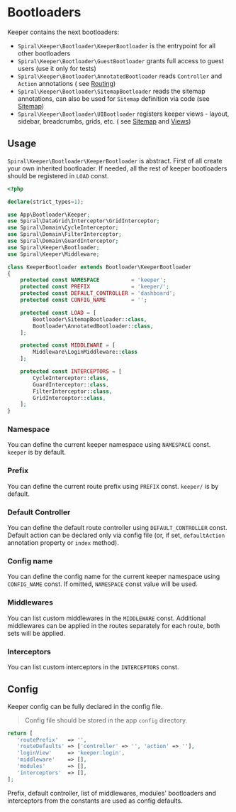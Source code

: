 # Bootloaders

Keeper contains the next bootloaders:

- `Spiral\Keeper\Bootloader\KeeperBootloader` is the entrypoint for all other bootloaders
- `Spiral\Keeper\Bootloader\GuestBootloader` grants full access to guest users (use it only for tests)
- `Spiral\Keeper\Bootloader\AnnotatedBootloader` reads `Controller` and `Action` annotations (
  see [Routing](/keeper/routing.md))
- `Spiral\Keeper\Bootloader\SitemapBootloader` reads the sitemap annotations, can also be used for `Sitemap` definition
  via code (see [Sitemap](/keeper/sitemap.md))
- `Spiral\Keeper\Bootloader\UIBootloader` registers keeper views - layout, sidebar, breadcrumbs, grids, etc. (
  see [Sitemap](/keeper/sitemap.md) and [Views](/keeper/views.md))

## Usage

`Spiral\Keeper\Bootloader\KeeperBootloader` is abstract. First of all create your own inherited bootloader.
If needed, all the rest of keeper bootloaders should be registered in `LOAD` const.

```php
<?php

declare(strict_types=1);

use App\Bootloader\Keeper;
use Spiral\DataGrid\Interceptor\GridInterceptor;
use Spiral\Domain\CycleInterceptor;
use Spiral\Domain\FilterInterceptor;
use Spiral\Domain\GuardInterceptor;
use Spiral\Keeper\Bootloader;
use Spiral\Keeper\Middleware;

class KeeperBootloader extends Bootloader\KeeperBootloader
{
    protected const NAMESPACE          = 'keeper';
    protected const PREFIX             = 'keeper/';
    protected const DEFAULT_CONTROLLER = 'dashboard';
    protected const CONFIG_NAME        = '';

    protected const LOAD = [
        Bootloader\SitemapBootloader::class,
        Bootloader\AnnotatedBootloader::class,
    ];

    protected const MIDDLEWARE = [
        Middleware\LoginMiddleware::class
    ];

    protected const INTERCEPTORS = [
        CycleInterceptor::class,
        GuardInterceptor::class,
        FilterInterceptor::class,
        GridInterceptor::class,
    ];
}
```

### Namespace

You can define the current keeper namespace using `NAMESPACE` const. `keeper` is by default.

### Prefix

You can define the current route prefix using `PREFIX` const. `keeper/` is by default.

### Default Controller

You can define the default route controller using `DEFAULT_CONTROLLER` const.
Default action can be declared only via config file (or, if set, `defaultAction` annotation property or `index` method).

### Config name

You can define the config name for the current keeper namespace using `CONFIG_NAME` const.
If omitted, `NAMESPACE` const value will be used.

### Middlewares

You can list custom middlewares in the `MIDDLEWARE` const.
Additional middlewares can be applied in the routes separately for each route, both sets will be applied.

### Interceptors

You can list custom interceptors in the `INTERCEPTORS` const.

## Config

Keeper config can be fully declared in the config file.
> Config file should be stored in the app `config` directory.

```php
return [
   'routePrefix'   => '',
   'routeDefaults' => ['controller' => '', 'action' => ''],
   'loginView'     => 'keeper:login',
   'middleware'    => [],
   'modules'       => [],
   'interceptors'  => [],
];
```

Prefix, default controller, list of middlewares, modules' bootloaders and interceptors from the constants are used as config
defaults.

